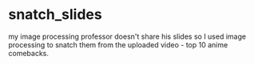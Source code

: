 # snatch_slides

my image processing professor doesn't share his slides so I used image processing to snatch them from the uploaded video - top 10 anime comebacks.
